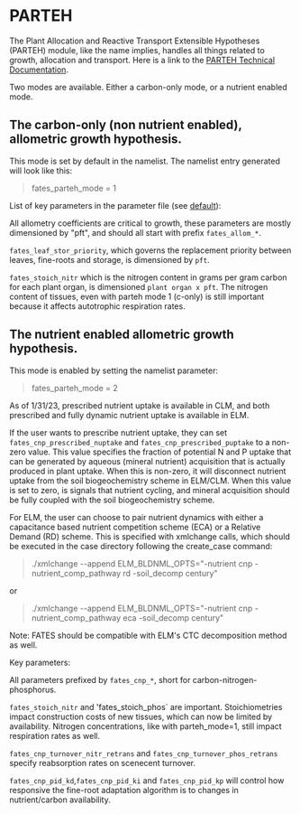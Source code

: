 # PARTEH

The Plant Allocation and Reactive Transport Extensible Hypotheses (PARTEH) module, like the name implies, handles all things related to growth, allocation and transport.  Here is a link to the
[PARTEH Technical Documentation](https://fates-docs.readthedocs.io/en/latest/fates_tech_note.html#allocation-and-reactive-transport-parteh).

Two modes are available.  Either a carbon-only mode, or a nutrient enabled mode.

## The carbon-only (non nutrient enabled), allometric growth hypothesis.

This mode is set by default in the namelist.  The namelist entry generated will look like this:

> fates_parteh_mode = 1

List of key parameters in the parameter file (see [default](https://github.com/NGEET/fates/blob/master/parameter_files/fates_params_default.cdl)): 

All allometry coefficients are critical to growth, these parameters are mostly dimensioned by "pft", and should all start with prefix `fates_allom_*`.

`fates_leaf_stor_priority`, which governs the replacement priority between leaves, fine-roots and storage, is dimensioned by `pft`.

`fates_stoich_nitr` which is the nitrogen content in grams per gram carbon for each plant organ, is dimensioned `plant organ x pft`.  The nitrogen content of tissues, even with parteh mode 1 (c-only) is still important because it affects autotrophic respiration rates.


## The nutrient enabled allometric growth hypothesis.

This mode is enabled by setting the namelist parameter:

> fates_parteh_mode = 2

As of 1/31/23, prescribed nutrient uptake is available in CLM, and both prescribed and fully dynamic nutrient uptake is available in ELM.

If the user wants to prescribe nutrient uptake, they can set `fates_cnp_prescribed_nuptake` and `fates_cnp_prescribed_puptake` to a non-zero value.  This value specifies the fraction of potential N and P uptake that can be generated by aqueous (mineral nutrient) acquisition that is actually produced in plant uptake.  When this is non-zero, it will disconnect nutrient uptake from the soil biogeochemistry scheme in ELM/CLM.  When this value is set to zero, is signals that nutrient cycling, and mineral acquisition should be fully coupled with the soil biogeochemistry scheme.

For ELM, the user can choose to pair nutrient dynamics with either a capacitance based nutrient competition scheme (ECA) or a Relative Demand (RD) scheme.  This is specified with xmlchange calls, which should be executed in the case directory following the create_case command:

> ./xmlchange --append ELM_BLDNML_OPTS="-nutrient cnp -nutrient_comp_pathway rd -soil_decomp century"

or 

> ./xmlchange --append ELM_BLDNML_OPTS="-nutrient cnp -nutrient_comp_pathway eca -soil_decomp century"

Note: FATES should be compatible with ELM's CTC decomposition method as well.

Key parameters: 

All parameters prefixed by `fates_cnp_*`, short for carbon-nitrogen-phosphorus.

`fates_stoich_nitr` and 'fates_stoich_phos` are important.  Stoichiometries impact construction costs of new tissues, which can now be limited by availability. Nitrogen concentrations, like with parteh_mode=1, still impact respiration rates as well.

`fates_cnp_turnover_nitr_retrans` and `fates_cnp_turnover_phos_retrans` specify reabsorption rates on scenecent turnover.

`fates_cnp_pid_kd`,`fates_cnp_pid_ki` and `fates_cnp_pid_kp` will control how responsive the fine-root adaptation algorithm is to changes in nutrient/carbon availability.
